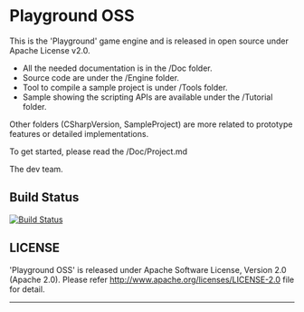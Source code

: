 # Playground OSS

This is the 'Playground' game engine and is released in open source under Apache License v2.0.

 * All the needed documentation is in the /Doc folder.
 * Source code are under the /Engine folder.
 * Tool to compile a sample project is under /Tools folder.
 * Sample showing the scripting APIs are available under the /Tutorial folder.

Other folders (CSharpVersion, SampleProject) are more related to prototype features or detailed implementations.

To get started, please read the /Doc/Project.md

The dev team.

## Build Status
[![Build Status](https://api.travis-ci.org/kotori2/Playground-SIF.svg?branch=master)](https://travis-ci.org/kotori2/Playground-SIF)


## LICENSE
'Playground OSS' is released under Apache Software License, Version 2.0 (Apache 2.0). Please refer http://www.apache.org/licenses/LICENSE-2.0 file for detail.


---------------------------------------------------------------------------

